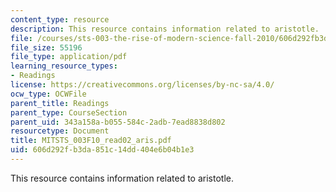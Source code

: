 ```yaml
---
content_type: resource
description: This resource contains information related to aristotle.
file: /courses/sts-003-the-rise-of-modern-science-fall-2010/606d292fb3da851c14dd404e6b04b1e3_MITSTS_003F10_read02_aris.pdf
file_size: 55196
file_type: application/pdf
learning_resource_types:
- Readings
license: https://creativecommons.org/licenses/by-nc-sa/4.0/
ocw_type: OCWFile
parent_title: Readings
parent_type: CourseSection
parent_uid: 343a158a-b055-584c-2adb-7ead8838d802
resourcetype: Document
title: MITSTS_003F10_read02_aris.pdf
uid: 606d292f-b3da-851c-14dd-404e6b04b1e3
---
```

This resource contains information related to aristotle.